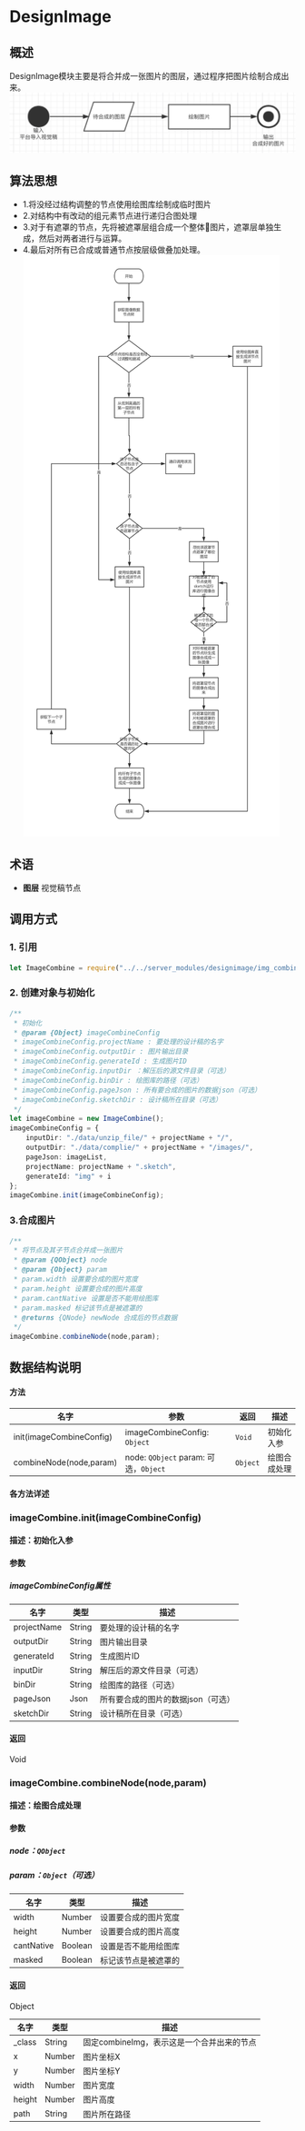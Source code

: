 # DesignImage
## 概述
DesignImage模块主要是将合并成一张图片的图层，通过程序把图片绘制合成出来。
![](./images/combine_intro.png)

## 算法思想
- 1.将没经过结构调整的节点使用绘图库绘制成临时图片
- 2.对结构中有改动的组元素节点进行递归合图处理
- 3.对于有遮罩的节点，先将被遮罩层组合成一个整体图片，遮罩层单独生成，然后对两者进行与运算。
- 4.最后对所有已合成或普通节点按层级做叠加处理。
![](./images/combine_uml.jpg)

## 术语
- <strong>图层</strong> 视觉稿节点

## 调用方式
### 1. 引用
```typescript
let ImageCombine = require("../../server_modules/designimage/img_combine").ImageCombine;
```
### 2. 创建对象与初始化
```typescript
/**
 * 初始化
 * @param {Object} imageCombineConfig 
 * imageCombineConfig.projectName : 要处理的设计稿的名字
 * imageCombineConfig.outputDir : 图片输出目录
 * imageCombineConfig.generateId : 生成图片ID
 * imageCombineConfig.inputDir ：解压后的源文件目录（可选）
 * imageCombineConfig.binDir : 绘图库的路径（可选）
 * imageCombineConfig.pageJson : 所有要合成的图片的数据json（可选）
 * imageCombineConfig.sketchDir : 设计稿所在目录（可选）
 */
let imageCombine = new ImageCombine();
imageCombineConfig = {
    inputDir: "./data/unzip_file/" + projectName + "/", 
    outputDir: "./data/complie/" + projectName + "/images/", 
    pageJson: imageList,
    projectName: projectName + ".sketch",
    generateId: "img" + i
};
imageCombine.init(imageCombineConfig);
```
### 3.合成图片
```typescript
/**
 * 将节点及其子节点合并成一张图片
 * @param {QObject} node
 * @param {Object} param
 * param.width 设置要合成的图片宽度
 * param.height 设置要合成的图片高度
 * param.cantNative 设置是否不能用绘图库
 * param.masked 标记该节点是被遮罩的
 * @returns {QNode} newNode 合成后的节点数据
 */
imageCombine.combineNode(node,param);
```

## 数据结构说明

#### 方法
| 名字 | 参数 | 返回 | 描述 |
| ------ | ------ | ------ | ------ |
| init(imageCombineConfig) | imageCombineConfig: `Object` | `Void` | 初始化入参 |
| combineNode(node,param) | node: `QObject` param: 可选，`Object`| `Object` | 绘图合成处理 |

#### 各方法详述

### imageCombine.init(imageCombineConfig)
#### 描述：初始化入参
#### 参数
##### imageCombineConfig属性
| 名字 | 类型 | 描述 |
| ------ | ------ | ------ |
| projectName | String | 要处理的设计稿的名字 |
| outputDir | String | 图片输出目录 |
| generateId | String | 生成图片ID |
| inputDir | String | 解压后的源文件目录（可选） |
| binDir | String | 绘图库的路径（可选） |
| pageJson | Json | 所有要合成的图片的数据json（可选） |
| sketchDir | String | 设计稿所在目录（可选） |

#### 返回 
Void

### imageCombine.combineNode(node,param)
#### 描述：绘图合成处理
#### 参数
##### node：`QObject`
##### param：`Object`（可选）
| 名字 | 类型 | 描述 |
| ------ | ------ | ------ |
| width | Number | 设置要合成的图片宽度 |
| height | Number | 设置要合成的图片高度 |
| cantNative | Boolean | 设置是否不能用绘图库 |
| masked | Boolean | 标记该节点是被遮罩的 |

#### 返回 

Object 

| 名字 | 类型 | 描述 |
| ------ | ------ | ------ |
| _class | String | 固定combineImg，表示这是一个合并出来的节点 |
| x | Number | 图片坐标X |
| y | Number | 图片坐标Y |
| width | Number | 图片宽度 |
| height | Number | 图片高度 |
| path | String | 图片所在路径 |
